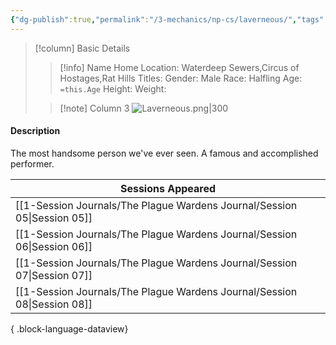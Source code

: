 ```yaml
---
{"dg-publish":true,"permalink":"/3-mechanics/np-cs/laverneous/","tags":["NPC"],"created":"2025-02-23T10:37:12.686-05:00","updated":"2025-02-25T21:54:36.167-05:00"}
---
```


> [!column] Basic Details
>> [!info] Name
>> Home Location: Waterdeep Sewers,Circus of Hostages,Rat Hills 
>> Titles:
>> Gender: Male
>> Race: Halfling
>> Age: `=this.Age`
>> Height:
>> Weight:
>
>> [!note] Column 3
>> ![Laverneous.png|300](/img/user/z_Assets/Laverneous.png)

#### Description
The most handsome person we've ever seen. A famous and accomplished performer.

| Sessions Appeared                                                           |
| --------------------------------------------------------------------------- |
| [[1-Session Journals/The Plague Wardens Journal/Session 05\|Session 05]] |
| [[1-Session Journals/The Plague Wardens Journal/Session 06\|Session 06]] |
| [[1-Session Journals/The Plague Wardens Journal/Session 07\|Session 07]] |
| [[1-Session Journals/The Plague Wardens Journal/Session 08\|Session 08]] |

{ .block-language-dataview}
